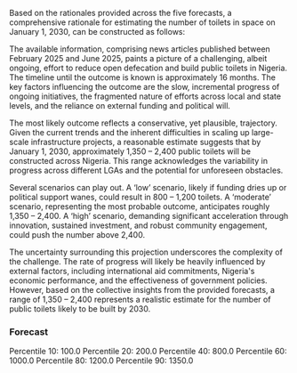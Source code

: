 Based on the rationales provided across the five forecasts, a comprehensive rationale for estimating the number of toilets in space on January 1, 2030, can be constructed as follows:

The available information, comprising news articles published between February 2025 and June 2025, paints a picture of a challenging, albeit ongoing, effort to reduce open defecation and build public toilets in Nigeria. The timeline until the outcome is known is approximately 16 months. The key factors influencing the outcome are the slow, incremental progress of ongoing initiatives, the fragmented nature of efforts across local and state levels, and the reliance on external funding and political will.

The most likely outcome reflects a conservative, yet plausible, trajectory. Given the current trends and the inherent difficulties in scaling up large-scale infrastructure projects, a reasonable estimate suggests that by January 1, 2030, approximately 1,350 – 2,400 public toilets will be constructed across Nigeria. This range acknowledges the variability in progress across different LGAs and the potential for unforeseen obstacles.

Several scenarios can play out. A ‘low’ scenario, likely if funding dries up or political support wanes, could result in 800 – 1,200 toilets. A ‘moderate’ scenario, representing the most probable outcome, anticipates roughly 1,350 – 2,400. A ‘high’ scenario, demanding significant acceleration through innovation, sustained investment, and robust community engagement, could push the number above 2,400.

The uncertainty surrounding this projection underscores the complexity of the challenge. The rate of progress will likely be heavily influenced by external factors, including international aid commitments, Nigeria's economic performance, and the effectiveness of government policies. However, based on the collective insights from the provided forecasts, a range of 1,350 – 2,400 represents a realistic estimate for the number of public toilets likely to be built by 2030.

### Forecast

Percentile 10: 100.0
Percentile 20: 200.0
Percentile 40: 800.0
Percentile 60: 1000.0
Percentile 80: 1200.0
Percentile 90: 1350.0